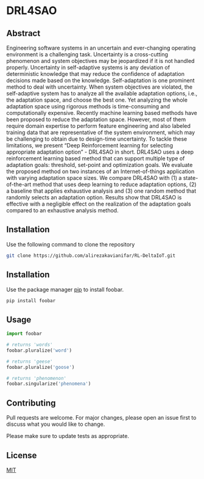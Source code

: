 # DRL4SAO

## Abstract

Engineering software systems in an uncertain and ever-changing operating environment is a challenging task. Uncertainty is a cross-cutting phenomenon and system objectives may be jeopardized if it is not handled properly. Uncertainty in self-adaptive systems is any deviation of deterministic knowledge that may reduce the confidence of adaptation decisions made based on the knowledge. Self-adaptation is one prominent method to deal with uncertainty. When system objectives are violated, the self-adaptive system has to analyze all the available adaptation options, i.e., the adaptation space, and choose the best one. Yet analyzing the whole adaptation space using rigorous methods is time-consuming and computationally expensive. Recently machine learning based methods have been proposed to reduce the adaptation space. However, most of them require domain expertise to perform feature engineering and also labeled training data that are representative of the system environment, which may be challenging to obtain due to design-time uncertainty. To tackle these limitations, we present “Deep Reinforcement learning for selecting appropriate adaptation option” - DRL4SAO in short. DRL4SAO uses a deep reinforcement learning based method that can support multiple type of adaptation goals: threshold, set-point and optimization goals. We evaluate the proposed method on two instances of an Internet-of-things application with varying adaptation space sizes. We compare DRL4SAO with (1) a state-of-the-art method that uses deep learning to reduce adaptation options, (2) a baseline that applies exhaustive analysis and (3) one random method that randomly selects an adaptation option. Results show that DRL4SAO is effective with a negligible effect on the realization of the adaptation goals compared to an exhaustive analysis method.

## Installation

Use the following command to clone the repository

```bash
git clone https://github.com/alirezakavianifar/RL-DeltaIoT.git
```

## Installation

Use the package manager [pip](https://pip.pypa.io/en/stable/) to install foobar.

```bash
pip install foobar
```

## Usage

```python
import foobar

# returns 'words'
foobar.pluralize('word')

# returns 'geese'
foobar.pluralize('goose')

# returns 'phenomenon'
foobar.singularize('phenomena')
```

## Contributing

Pull requests are welcome. For major changes, please open an issue first
to discuss what you would like to change.

Please make sure to update tests as appropriate.

## License

[MIT](https://choosealicense.com/licenses/mit/)
